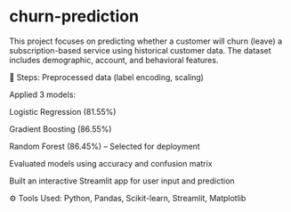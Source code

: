 # churn-prediction
This project focuses on predicting whether a customer will churn (leave) a subscription-based service using historical customer data. The dataset includes demographic, account, and behavioral features.

🔧 Steps: Preprocessed data (label encoding, scaling)

Applied 3 models:

Logistic Regression (81.55%)

Gradient Boosting (86.55%)

Random Forest (86.45%) – Selected for deployment

Evaluated models using accuracy and confusion matrix

Built an interactive Streamlit app for user input and prediction

⚙ Tools Used: Python, Pandas, Scikit-learn, Streamlit, Matplotlib
